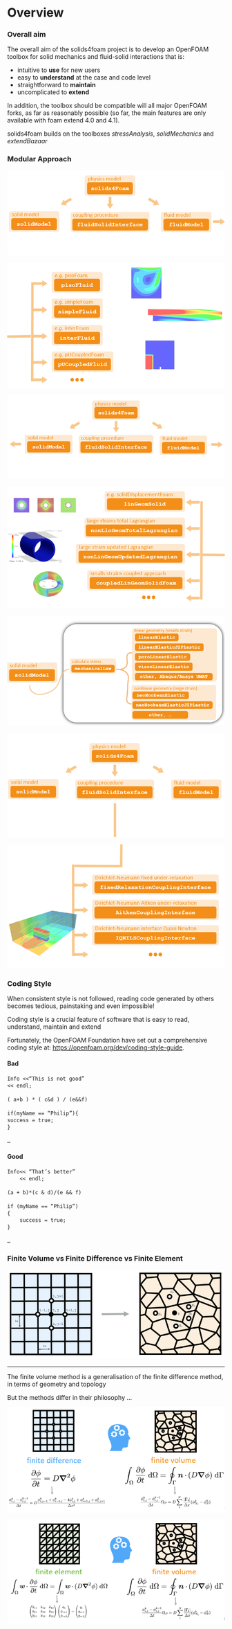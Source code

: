 # **Overview**

### Overall aim

The overall aim of the solids4foam project is to develop an OpenFOAM toolbox for solid mechanics and fluid-solid interactions that is:
- intuitive to **use** for new users
- easy to **understand** at the case and code level
- straightforward to **maintain**
- uncomplicated to **extend**

In addition, the toolbox should be compatible will all major OpenFOAM forks, as far as reasonably possible (so far, the main features are only available with foam extend 4.0 and 4.1).

solids4foam builds on the toolboxes *stressAnalysis*, *solidMechanics* and *extendBazaar*

### Modular Approach

![](tutorial/images/Modular_app_1.PNG)

![](tutorial/images/mod_app_2.PNG)

![](tutorial/images/mod_a_3.PNG)

![](tutorial/images/mod_a_4.PNG)

![](tutorial/images/mod_a_5.PNG)

![](tutorial/images/mod_a_6.PNG)

![](tutorial/images/mod_a_7new.PNG)


### Coding Style

When consistent style is not followed, reading code generated by others becomes tedious, painstaking and even impossible!

Coding style is a crucial feature of software that is easy to read, understand, maintain and extend

Fortunately, the OpenFOAM Foundation have set out a comprehensive coding style at: https://openfoam.org/dev/coding-style-guide.

#### Bad
```
Info <<“This is not good”
<< endl;

( a+b ) * ( c&d ) / (e&&f)

if(myName == “Philip”){
success = true;
}

…
```
#### Good
```
Info<< “That’s better”
    << endl;

(a + b)*(c & d)/(e && f)

if (myName == “Philip”)
{
    success = true;
}

…
```

### Finite Volume vs Finite Difference vs Finite Element
<!-- <img src="tutorial/images/finite_1.PNG" width = 500 > -->
![](tutorial/images/finite_1.PNG)

---

The finite volume method is a generalisation of the finite difference method, in terms of geometry and topology

But the methods differ in their philosophy …

![](tutorial/images/finite_2.PNG)

![](tutorial/images/finite_3.PNG)
